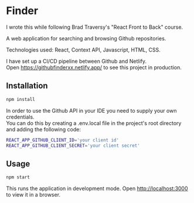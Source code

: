 # Finder

I wrote this while following Brad Traversy's "React Front to Back" course.

A web application for searching and browsing Github repositories.

Technologies used: React, Context API, Javascript, HTML, CSS.

I have set up a CI/CD pipeline between Github and Netlify.  
Open <https://githubfinderxx.netlify.app/> to see this project in production.

## Installation

```sh
npm install
```

In order to use the Github API in your IDE you need to supply your own credentials.  
You can do this by creating a .env.local file in the project's root directory and adding the following code:

```sh
REACT_APP_GITHUB_CLIENT_ID='your client id'
REACT_APP_GITHUB_CLIENT_SECRET='your client secret'
```

## Usage

```sh
npm start
```

This runs the application in development mode.
Open <http://localhost:3000> to view it in a browser.
